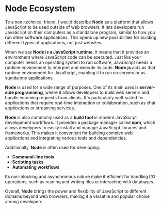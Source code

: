 # Node Ecosystem
To a non-technical friend, I would describe **Node** as a platform that allows JavaScript to be used outside of web browsers. It lets developers run JavaScript on their computers as a standalone program, similar to how you run other software applications. This opens up new possibilities for building different types of applications, not just websites.

When we say **Node is a JavaScript runtime**, it means that it provides an environment where JavaScript code can be executed. Just like your computer needs an operating system to run software, JavaScript needs a runtime environment to interpret and execute its code. **Node.js** acts as that runtime environment for JavaScript, enabling it to run on servers or as standalone applications.

**Node** is used for a wide range of purposes. One of its main uses is **server-side programming**, where it allows developers to build web servers and handle incoming requests from clients. It's particularly well-suited for applications that require real-time interaction or collaboration, such as chat applications or streaming services.

**Node** is also commonly used as a **build tool** in modern JavaScript development workflows. It provides a package manager called **npm**, which allows developers to easily install and manage JavaScript libraries and frameworks. This makes it convenient for building complex web applications and integrating various tools and dependencies.

Additionally, **Node** is often used for developing:

- **Command-line tools**
- **Scripting tasks**
- **Automating workflows**

Its non-blocking and asynchronous nature make it efficient for handling I/O operations, such as reading and writing files or interacting with databases.

Overall, **Node** brings the power and flexibility of JavaScript to different domains beyond web browsers, making it a versatile and popular choice among developers.
